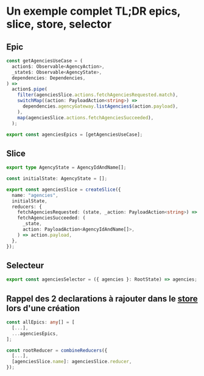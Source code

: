 # Un exemple complet TL;DR epics, slice, store, selector

## Epic

```typescript
const getAgenciesUseCase = (
  action$: Observable<AgencyAction>,
  _state$: Observable<AgencyState>,
  dependencies: Dependencies,
) =>
  action$.pipe(
    filter(agenciesSlice.actions.fetchAgenciesRequested.match),
    switchMap((action: PayloadAction<string>) =>
      dependencies.agencyGateway.listAgencies$(action.payload),
    ),
    map(agenciesSlice.actions.fetchAgenciesSucceeded),
  );

export const agenciesEpics = [getAgenciesUseCase];
```

## Slice

```typescript
export type AgencyState = AgencyIdAndName[];

const initialState: AgencyState = [];

export const agenciesSlice = createSlice({
  name: "agencies",
  initialState,
  reducers: {
    fetchAgenciesRequested: (state, _action: PayloadAction<string>) => state,
    fetchAgenciesSucceeded: (
      _state,
      action: PayloadAction<AgencyIdAndName[]>,
    ) => action.payload,
  },
});
```

## Selecteur

```typescript
export const agenciesSelector = ({ agencies }: RootState) => agencies;
```

## Rappel des 2 declarations à rajouter dans le [store](front/src/core-logic/storeConfig/store.ts) lors d'une création

```typescript
const allEpics: any[] = [
  [...],
  ...agenciesEpics,
];

const rootReducer = combineReducers({
  [...],
  [agenciesSlice.name]: agenciesSlice.reducer,
});
```
